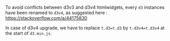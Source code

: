 To avoid conflicts between d3v3 and d3v4 htmlwidgets, every `d3` instances have been renamed to `d3v4`, as suggested here : https://stackoverflow.com/a/44175830

In case of d3v4 upgrade, we have to replace `t.d3=t.d3` by `t.d3v4=t.d3v4` at the start of `d3.min.js`.